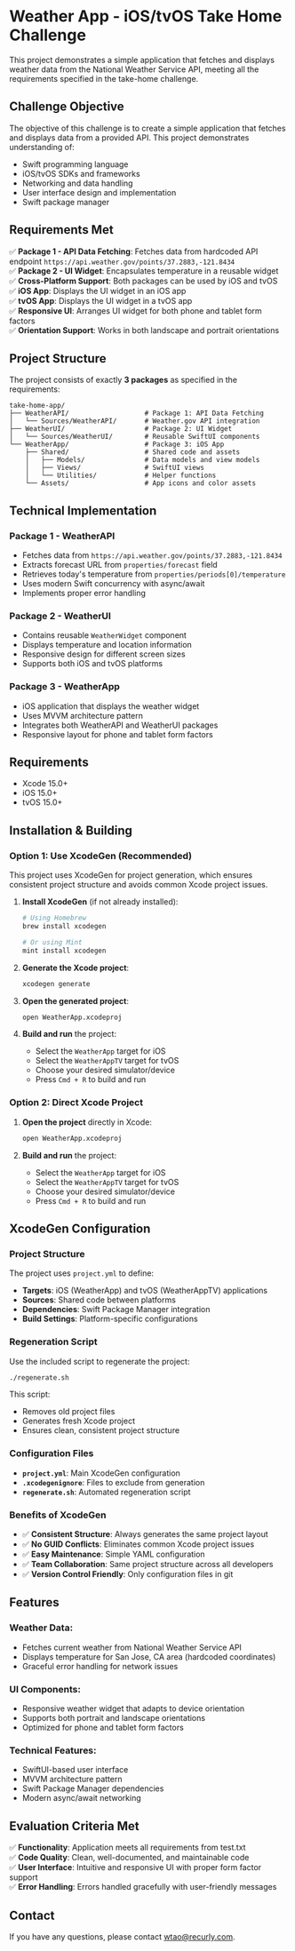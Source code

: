 # Weather App - iOS/tvOS Take Home Challenge

This project demonstrates a simple application that fetches and displays weather data from the National Weather Service API, meeting all the requirements specified in the take-home challenge.

## Challenge Objective

The objective of this challenge is to create a simple application that fetches and displays data from a provided API. This project demonstrates understanding of:

- Swift programming language
- iOS/tvOS SDKs and frameworks
- Networking and data handling
- User interface design and implementation
- Swift package manager

## Requirements Met

✅ **Package 1 - API Data Fetching**: Fetches data from hardcoded API endpoint `https://api.weather.gov/points/37.2883,-121.8434`  
✅ **Package 2 - UI Widget**: Encapsulates temperature in a reusable widget  
✅ **Cross-Platform Support**: Both packages can be used by iOS and tvOS  
✅ **iOS App**: Displays the UI widget in an iOS app  
✅ **tvOS App**: Displays the UI widget in a tvOS app  
✅ **Responsive UI**: Arranges UI widget for both phone and tablet form factors  
✅ **Orientation Support**: Works in both landscape and portrait orientations  

## Project Structure

The project consists of exactly **3 packages** as specified in the requirements:

```
take-home-app/
├── WeatherAPI/                   # Package 1: API Data Fetching
│   └── Sources/WeatherAPI/       # Weather.gov API integration
├── WeatherUI/                    # Package 2: UI Widget
│   └── Sources/WeatherUI/        # Reusable SwiftUI components
└── WeatherApp/                   # Package 3: iOS App
    ├── Shared/                   # Shared code and assets
    │   ├── Models/               # Data models and view models
    │   ├── Views/                # SwiftUI views
    │   └── Utilities/            # Helper functions
    └── Assets/                   # App icons and color assets
```

## Technical Implementation

### **Package 1 - WeatherAPI**
- Fetches data from `https://api.weather.gov/points/37.2883,-121.8434`
- Extracts forecast URL from `properties/forecast` field
- Retrieves today's temperature from `properties/periods[0]/temperature`
- Uses modern Swift concurrency with async/await
- Implements proper error handling

### **Package 2 - WeatherUI**
- Contains reusable `WeatherWidget` component
- Displays temperature and location information
- Responsive design for different screen sizes
- Supports both iOS and tvOS platforms

### **Package 3 - WeatherApp**
- iOS application that displays the weather widget
- Uses MVVM architecture pattern
- Integrates both WeatherAPI and WeatherUI packages
- Responsive layout for phone and tablet form factors

## Requirements

- Xcode 15.0+
- iOS 15.0+
- tvOS 15.0+

## Installation & Building

### **Option 1: Use XcodeGen (Recommended)**

This project uses XcodeGen for project generation, which ensures consistent project structure and avoids common Xcode project issues.

1. **Install XcodeGen** (if not already installed):
   ```bash
   # Using Homebrew
   brew install xcodegen
   
   # Or using Mint
   mint install xcodegen
   ```

2. **Generate the Xcode project**:
   ```bash
   xcodegen generate
   ```

3. **Open the generated project**:
   ```bash
   open WeatherApp.xcodeproj
   ```

4. **Build and run** the project:
   - Select the `WeatherApp` target for iOS
   - Select the `WeatherAppTV` target for tvOS
   - Choose your desired simulator/device
   - Press `Cmd + R` to build and run

### **Option 2: Direct Xcode Project**

1. **Open the project** directly in Xcode:
   ```bash
   open WeatherApp.xcodeproj
   ```

2. **Build and run** the project:
   - Select the `WeatherApp` target for iOS
   - Select the `WeatherAppTV` target for tvOS
   - Choose your desired simulator/device
   - Press `Cmd + R` to build and run

## XcodeGen Configuration

### **Project Structure**
The project uses `project.yml` to define:
- **Targets**: iOS (WeatherApp) and tvOS (WeatherAppTV) applications
- **Sources**: Shared code between platforms
- **Dependencies**: Swift Package Manager integration
- **Build Settings**: Platform-specific configurations

### **Regeneration Script**
Use the included script to regenerate the project:
```bash
./regenerate.sh
```

This script:
- Removes old project files
- Generates fresh Xcode project
- Ensures clean, consistent project structure

### **Configuration Files**
- **`project.yml`**: Main XcodeGen configuration
- **`.xcodegenignore`**: Files to exclude from generation
- **`regenerate.sh`**: Automated regeneration script

### **Benefits of XcodeGen**
- ✅ **Consistent Structure**: Always generates the same project layout
- ✅ **No GUID Conflicts**: Eliminates common Xcode project issues
- ✅ **Easy Maintenance**: Simple YAML configuration
- ✅ **Team Collaboration**: Same project structure across all developers
- ✅ **Version Control Friendly**: Only configuration files in git

## Features

### **Weather Data:**
- Fetches current weather from National Weather Service API
- Displays temperature for San Jose, CA area (hardcoded coordinates)
- Graceful error handling for network issues

### **UI Components:**
- Responsive weather widget that adapts to device orientation
- Supports both portrait and landscape orientations
- Optimized for phone and tablet form factors

### **Technical Features:**
- SwiftUI-based user interface
- MVVM architecture pattern
- Swift Package Manager dependencies
- Modern async/await networking

## Evaluation Criteria Met

✅ **Functionality**: Application meets all requirements from test.txt  
✅ **Code Quality**: Clean, well-documented, and maintainable code  
✅ **User Interface**: Intuitive and responsive UI with proper form factor support  
✅ **Error Handling**: Errors handled gracefully with user-friendly messages  

## Contact

If you have any questions, please contact wtao@recurly.com.
